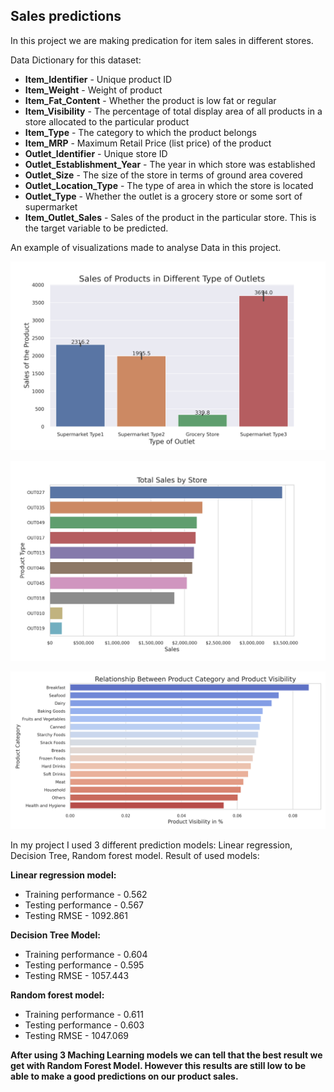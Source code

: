 ## Sales predictions

In this project we are making predication for item sales in different stores.

Data Dictionary for this dataset:

* **Item_Identifier**	- Unique product ID
* **Item_Weight**	- Weight of product
* **Item_Fat_Content** - Whether the product is low fat or regular
* **Item_Visibility** -	The percentage of total display area of all products in a store allocated to the particular product
* **Item_Type**	- The category to which the product belongs
* **Item_MRP** -	Maximum Retail Price (list price) of the product
* **Outlet_Identifier**	- Unique store ID
* **Outlet_Establishment_Year**	- The year in which store was established
* **Outlet_Size**	- The size of the store in terms of ground area covered
* **Outlet_Location_Type** -	The type of area in which the store is located
* **Outlet_Type** -	Whether the outlet is a grocery store or some sort of supermarket
* **Item_Outlet_Sales**	- Sales of the product in the particular store. This is the target variable to be predicted.

An example of visualizations made to analyse Data in this project.

![](Images/Sales%20of%20Products%20in%20Different%20Type%20of%20Outlets.png)

![](Images/Total%20Sales%20by%20Store.png)

![](Images/Relationship%20Between%20Product%20Category%20and%20Product%20Visibility-2.png)


In my project I used 3 different prediction models: Linear regression, Decision Tree, Random forest model. Result of used models:

**Linear regression model:**
* Training performance - 0.562
* Testing performance -  0.567 
* Testing RMSE - 1092.861

**Decision Tree Model:**
* Training performance - 0.604 
* Testing performance - 0.595 
* Testing RMSE - 1057.443

**Random forest model:**
* Training performance - 0.611
* Testing performance - 0.603 
* Testing RMSE - 1047.069

**After using 3 Maching Learning models we can tell that the best result we get with Random Forest Model. However this results are still low to be able to make a good predictions on our product sales.**
